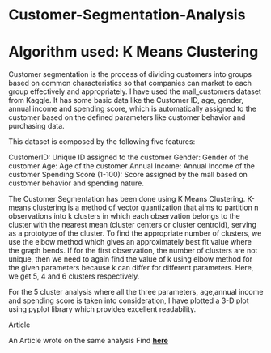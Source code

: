 # Customer-Segmentation-Analysis
# Algorithm used: K Means Clustering
Customer segmentation is the process of dividing customers into groups based on common characteristics so that companies can market to each group effectively and appropriately. I have used the mall_customers dataset from Kaggle. It has some basic data like the Customer ID, age, gender, annual income and spending score, which is automatically assigned to the customer based on the defined parameters like customer behavior and purchasing data.

This dataset is composed by the following five features:

CustomerID: Unique ID assigned to the customer Gender: Gender of the customer Age: Age of the customer Annual Income: Annual Income of the customer Spending Score (1-100): Score assigned by the mall based on customer behavior and spending nature.

The Customer Segmentation has been done using K Means Clustering. K-means clustering is a method of vector quantization that aims to partition n observations into k clusters in which each observation belongs to the cluster with the nearest mean (cluster centers or cluster centroid), serving as a prototype of the cluster. To find the appropriate number of clusters, we use the elbow method which gives an approximately best fit value where the graph bends. If for the first observation, the number of clusters are not unique, then we need to again find the value of k using elbow method for the given parameters because k can differ for different parameters. Here, we get 5, 4 and 6 clusters respectively.

For the 5 cluster analysis where all the three parameters, age,annual income and spending score is taken into consideration, I have plotted a 3-D plot using pyplot library which provides excellent readability.


Article

An Article wrote on the same analysis Find [**here**](https://theanshul.medium.com/customer-segmentation-using-k-means-clustering-ffded3a2695)

